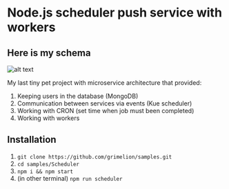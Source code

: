 # Node.js scheduler push service with workers

## Here is my schema
![alt text](http://s010.radikal.ru/i311/1711/1f/15d50ba5e2f7.png)

My last tiny pet project with microservice architecture that provided:
1. Keeping users in the database (MongoDB)
2. Communication between services via events (Kue scheduler)
3. Working with CRON (set time when job must been completed)
4. Working with workers

## Installation
1. `git clone https://github.com/grimelion/samples.git`
2. `cd samples/Scheduler`
3. `npm i && npm start`
4. (in other terminal) `npm run scheduler`
